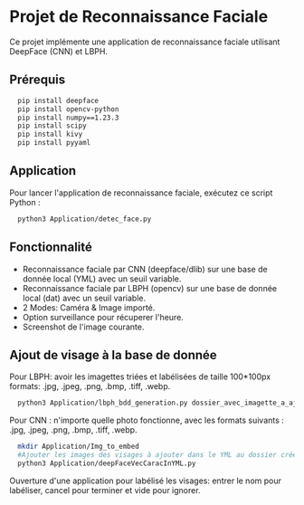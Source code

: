 # Projet de Reconnaissance Faciale

Ce projet implémente une application de reconnaissance faciale utilisant DeepFace (CNN) et LBPH.

## Prérequis

```bash
  pip install deepface
  pip install opencv-python
  pip install numpy==1.23.3
  pip install scipy
  pip install kivy
  pip install pyyaml
```

## Application

Pour lancer l'application de reconnaissance faciale, exécutez ce script Python :
```bash
  python3 Application/detec_face.py
```

## Fonctionnalité

  - Reconnaissance faciale par CNN (deepface/dlib) sur une base de donnée local (YML) avec un seuil variable. 
  - Reconnaissance faciale par LBPH (opencv) sur une base de donnée local (dat) avec un seuil variable. 
  - 2 Modes: Caméra & Image importé. 
  - Option surveillance pour récuperer l'heure. 
  - Screenshot de l'image courante. 
  
## Ajout de visage à la base de donnée

Pour LBPH: avoir les imagettes triées et labélisées de taille 100*100px formats: .jpg, .jpeg, .png, .bmp, .tiff, .webp.
```bash
  python3 Application/lbph_bdd_generation.py dossier_avec_imagette_a_ajouter
```

Pour CNN : n'importe quelle photo fonctionne, avec les formats suivants : .jpg, .jpeg, .png, .bmp, .tiff, .webp.
```bash
  mkdir Application/Img_to_embed
  #Ajouter les images des visages à ajouter dans le YML au dossier créé
  python3 Application/deepFaceVecCaracInYML.py 
```
Ouverture d'une application pour labélisé les visages: entrer le nom pour labéliser, cancel pour terminer et vide pour ignorer.
